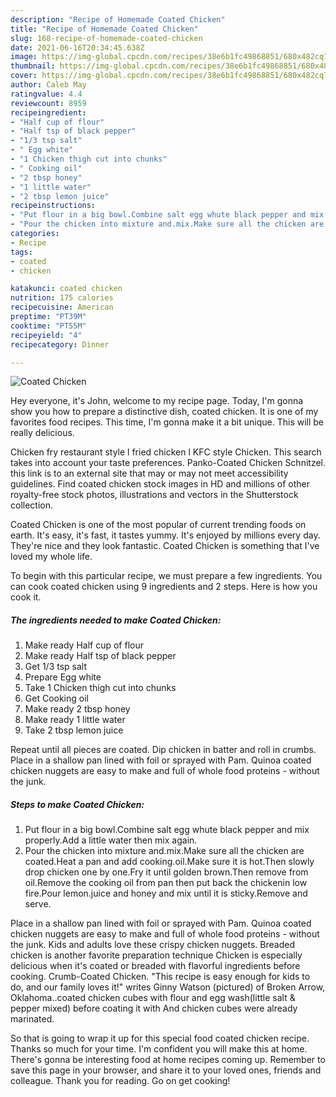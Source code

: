 ```yaml
---
description: "Recipe of Homemade Coated Chicken"
title: "Recipe of Homemade Coated Chicken"
slug: 168-recipe-of-homemade-coated-chicken
date: 2021-06-16T20:34:45.638Z
image: https://img-global.cpcdn.com/recipes/38e6b1fc49868851/680x482cq70/coated-chicken-recipe-main-photo.jpg
thumbnail: https://img-global.cpcdn.com/recipes/38e6b1fc49868851/680x482cq70/coated-chicken-recipe-main-photo.jpg
cover: https://img-global.cpcdn.com/recipes/38e6b1fc49868851/680x482cq70/coated-chicken-recipe-main-photo.jpg
author: Caleb May
ratingvalue: 4.4
reviewcount: 8959
recipeingredient:
- "Half cup of flour"
- "Half tsp of black pepper"
- "1/3 tsp salt"
- " Egg white"
- "1 Chicken thigh cut into chunks"
- " Cooking oil"
- "2 tbsp honey"
- "1 little water"
- "2 tbsp lemon juice"
recipeinstructions:
- "Put flour in a big bowl.Combine salt egg whute black pepper and mix properly.Add a little water then mix again."
- "Pour the chicken into mixture and.mix.Make sure all the chicken are coated.Heat a pan and add cooking.oil.Make sure it is hot.Then slowly drop chicken one by one.Fry it until golden brown.Then remove from oil.Remove the cooking oil from pan then put back the chickenin low fire.Pour lemon.juice and honey and mix until it is sticky.Remove and serve."
categories:
- Recipe
tags:
- coated
- chicken

katakunci: coated chicken 
nutrition: 175 calories
recipecuisine: American
preptime: "PT39M"
cooktime: "PT55M"
recipeyield: "4"
recipecategory: Dinner

---
```



![Coated Chicken](https://img-global.cpcdn.com/recipes/38e6b1fc49868851/680x482cq70/coated-chicken-recipe-main-photo.jpg)

Hey everyone, it's John, welcome to my recipe page. Today, I'm gonna show you how to prepare a distinctive dish, coated chicken. It is one of my favorites food recipes. This time, I'm gonna make it a bit unique. This will be really delicious.

Chicken fry restaurant style l fried chicken l KFC style Chicken. This search takes into account your taste preferences. Panko-Coated Chicken Schnitzel. this link is to an external site that may or may not meet accessibility guidelines. Find coated chicken stock images in HD and millions of other royalty-free stock photos, illustrations and vectors in the Shutterstock collection.

Coated Chicken is one of the most popular of current trending foods on earth. It's easy, it's fast, it tastes yummy. It's enjoyed by millions every day. They're nice and they look fantastic. Coated Chicken is something that I've loved my whole life.


To begin with this particular recipe, we must prepare a few ingredients. You can cook coated chicken using 9 ingredients and 2 steps. Here is how you cook it.

<!--inarticleads1-->

##### The ingredients needed to make Coated Chicken:

1. Make ready Half cup of flour
1. Make ready Half tsp of black pepper
1. Get 1/3 tsp salt
1. Prepare  Egg white
1. Take 1 Chicken thigh cut into chunks
1. Get  Cooking oil
1. Make ready 2 tbsp honey
1. Make ready 1 little water
1. Take 2 tbsp lemon juice


Repeat until all pieces are coated. Dip chicken in batter and roll in crumbs. Place in a shallow pan lined with foil or sprayed with Pam. Quinoa coated chicken nuggets are easy to make and full of whole food proteins - without the junk. 

<!--inarticleads2-->

##### Steps to make Coated Chicken:

1. Put flour in a big bowl.Combine salt egg whute black pepper and mix properly.Add a little water then mix again.
1. Pour the chicken into mixture and.mix.Make sure all the chicken are coated.Heat a pan and add cooking.oil.Make sure it is hot.Then slowly drop chicken one by one.Fry it until golden brown.Then remove from oil.Remove the cooking oil from pan then put back the chickenin low fire.Pour lemon.juice and honey and mix until it is sticky.Remove and serve.


Place in a shallow pan lined with foil or sprayed with Pam. Quinoa coated chicken nuggets are easy to make and full of whole food proteins - without the junk. Kids and adults love these crispy chicken nuggets. Breaded chicken is another favorite preparation technique Chicken is especially delicious when it&#39;s coated or breaded with flavorful ingredients before cooking. Crumb-Coated Chicken. &#34;This recipe is easy enough for kids to do, and our family loves it!&#34; writes Ginny Watson (pictured) of Broken Arrow, Oklahoma..coated chicken cubes with flour and egg wash(little salt &amp; pepper mixed) before coating it with And chicken cubes were already marinated. 

So that is going to wrap it up for this special food coated chicken recipe. Thanks so much for your time. I'm confident you will make this at home. There's gonna be interesting food at home recipes coming up. Remember to save this page in your browser, and share it to your loved ones, friends and colleague. Thank you for reading. Go on get cooking!
